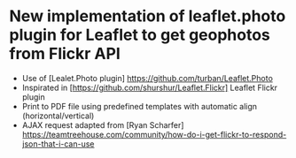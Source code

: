 # New implementation of leaflet.photo plugin  for Leaflet to get geophotos from Flickr API

  - Use of [Lealet.Photo plugin] https://github.com/turban/Leaflet.Photo
  - Inspirated in [https://github.com/shurshur/Leaflet.Flickr] Leaflet Flickr plugin 
  - Print to PDF file using predefined templates with automatic align (horizontal/vertical) 
  - AJAX request adapted from [Ryan Scharfer] https://teamtreehouse.com/community/how-do-i-get-flickr-to-respond-json-that-i-can-use
